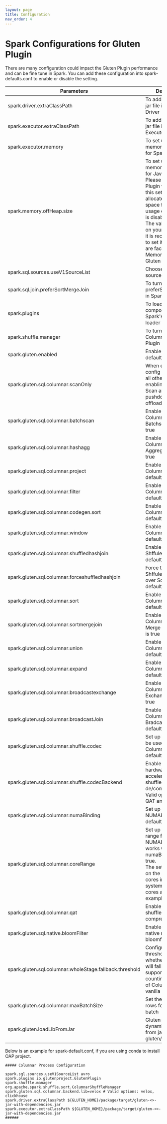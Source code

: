 ```yaml
---
layout: page
title: Configuration
nav_order: 4
---
```


# Spark Configurations for Gluten Plugin

There are many configuration could impact the Gluten Plugin performance and can be fine tune in Spark.
You can add these configuration into spark-defaults.conf to enable or disable the setting.

| Parameters                                | Description                                                                                                                                                                                                                                                                                                      | Recommend Setting                                    |
|-------------------------------------------|------------------------------------------------------------------------------------------------------------------------------------------------------------------------------------------------------------------------------------------------------------------------------------------------------------------|------------------------------------------------------|
| spark.driver.extraClassPath               | To add Gluten Plugin jar file in Spark Driver                                                                                                                                                                                                                                                                    | /path/to/jar_file                                    |
| spark.executor.extraClassPath             | To add Gluten Plugin jar file in Spark Executor                                                                                                                                                                                                                                                                  | /path/to/jar_file                                    |
| spark.executor.memory                     | To set up how much memory to be used for Spark Executor.                                                                                                                                                                                                                                                         |                                                      |
| spark.memory.offHeap.size                 | To set up how much memory to be used for Java OffHeap.<br /> Please notice Gluten Plugin will leverage this setting to allocate memory space for native usage even offHeap is disabled. <br /> The value is based on your system and it is recommended to set it larger if you are facing Out of Memory issue in Gluten Plugin | 30G                                                  |
| spark.sql.sources.useV1SourceList         | Choose to use V1 source                                                                                                                                                                                                                                                                                          | avro                                                 |
| spark.sql.join.preferSortMergeJoin        | To turn off preferSortMergeJoin in Spark                                                                                                                                                                                                                                                                         | false                                                |
| spark.plugins                             | To load Gluten's components by Spark's plug-in loader                                                                                                                                                                                                                                                            | com.intel.oap.GlutenPlugin                           |
| spark.shuffle.manager                     | To turn on Gluten Columnar Shuffle Plugin                                                                                                                                                                                                                                                                        | org.apache.spark.shuffle.sort.ColumnarShuffleManager |
| spark.gluten.enabled                      | Enable Gluten, default is true                                                                                                                                                                                                                                                                                   | true                                                 |
| spark.gluten.sql.columnar.scanOnly        | When enabled, this config will overwrite all other operators' enabling, and only Scan and Filter pushdown will be offloaded to native.                                                                                                                                                                           | false                                                |
| spark.gluten.sql.columnar.batchscan       | Enable or Disable Columnar Batchscan, default is true                                                                                                                                                                                                                                                            | true                                                 |
| spark.gluten.sql.columnar.hashagg         | Enable or Disable Columnar Hash Aggregate, default is true                                                                                                                                                                                                                                                       | true                                                 |
| spark.gluten.sql.columnar.project         | Enable or Disable Columnar Project, default is true                                                                                                                                                                                                                                                              | true                                                 |
| spark.gluten.sql.columnar.filter          | Enable or Disable Columnar Filter, default is true                                                                                                                                                                                                                                                               | true                                                 |
| spark.gluten.sql.columnar.codegen.sort    | Enable or Disable Columnar Sort, default is true                                                                                                                                                                                                                                                                 | true                                                 |
| spark.gluten.sql.columnar.window          | Enable or Disable Columnar Window, default is true                                                                                                                                                                                                                                                               | true                                                 |
| spark.gluten.sql.columnar.shuffledhashjoin | Enable or Disable ShffuledHashJoin, default is true                                                                                                                                                                                                                                                             | true                                                 |
| spark.gluten.sql.columnar.forceshuffledhashjoin | Force to use ShffuledHashJoin over SortMergeJoin, default is true                                                                                                                                                                                                                                          | true                                                 |
| spark.gluten.sql.columnar.sort            | Enable or Disable Columnar Sort, default is true                                                                                                                                                                                                                                                                 | true                                                 |
| spark.gluten.sql.columnar.sortmergejoin   | Enable or Disable Columnar Sort Merge Join, default is true                                                                                                                                                                                                                                                      | true                                                 |
| spark.gluten.sql.columnar.union           | Enable or Disable Columnar Union, default is true                                                                                                                                                                                                                                                                | true                                                 |
| spark.gluten.sql.columnar.expand          | Enable or Disable Columnar Expand, default is true                                                                                                                                                                                                                                                               | true                                                 |
| spark.gluten.sql.columnar.broadcastexchange | Enable or Disable Columnar Broadcast Exchange, default is true                                                                                                                                                                                                                                                 | true                                                 |
| spark.gluten.sql.columnar.broadcastJoin   | Enable or Disable Columnar BradcastHashJoin, default is true                                                                                                                                                                                                                                                     | true                                                 |
| spark.gluten.sql.columnar.shuffle.codec | Set up the codec to be used for Columnar Shuffle, default is lz4                                                                                                                                                                                                                                                   | lz4                                                  |
| spark.gluten.sql.columnar.shuffle.codecBackend | Enable using hardware accelerators for shuffle de/compression. Valid options are QAT and IAA.                                                                                                                                                                                                               |                                                      |
| spark.gluten.sql.columnar.numaBinding     | Set up NUMABinding, default is false                                                                                                                                                                                                                                                                             | true                                                 |
| spark.gluten.sql.columnar.coreRange       | Set up the core range for NUMABinding, only works when numaBinding set to true. <br /> The setting is based on the number of cores in your system. Use 72 cores as an example.                                                                                                                                   | 0-17,36-53 &#124;18-35,54-71                         |
| spark.gluten.sql.columnar.qat             | Enable using QAT for shuffle compression.                                                                                                                                                                                                                                                                        | false                                                |
| spark.gluten.sql.native.bloomFilter       | Enable of Disable native runtime bloomfilter                                                                                                                                                                                                                                                                     | true                                                 |
| spark.gluten.sql.columnar.wholeStage.fallback.threshold       | Configure the threshold for whether whole stage will fall back in AQE supported case by counting the number of ColumnarToRow & vanilla leaf node                                                                                                                                             | \>= 3                                                |
| spark.gluten.sql.columnar.maxBatchSize    | Set the number of rows for the output batch                                                                                                                                                                                                                                                                      | 4096                                                 |
| spark.gluten.loadLibFromJar               | Gluten will load dynamic link library from jars for gluten/cpp.                                                                                                                                                                                                                                                  | false                                                |


Below is an example for spark-default.conf, if you are using conda to install OAP project.

```
##### Columnar Process Configuration

spark.sql.sources.useV1SourceList avro
spark.plugins io.glutenproject.GlutenPlugin
spark.shuffle.manager org.apache.spark.shuffle.sort.ColumnarShuffleManager
spark.gluten.sql.columnar.backend.lib=velox # Valid options: velox, clickhouse
spark.driver.extraClassPath ${GLUTEN_HOME}/package/target/gluten-<>-jar-with-dependencies.jar
spark.executor.extraClassPath ${GLUTEN_HOME}/package/target/gluten-<>-jar-with-dependencies.jar
######
```
